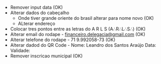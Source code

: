 - Remover input data (OK)
- Alterar dados do cabeçalho
	- Onde tiver grande oriente do brasil alterar para nome novo (OK)
	- ALterar endereço 
- Colocar tres pontos entre as letras do A R L S (A∴R∴L∴S∴) (OK)
- Alterar email do rodape - financeiro.delegacia@gmail.com (OK)
- Alterar telefone do rodape - 71 9.992058-73 (OK)
- Alterar dadod do QR Code - 
                Nome: Leandro dos Santos Araújo
				Data: 
				Validade:
- Remover inscricao municipal (OK)

